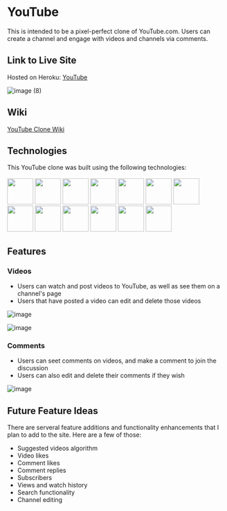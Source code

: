# YouTube

This is intended to be a pixel-perfect clone of YouTube.com. Users can create a channel and engage with videos and channels via comments.

## Link to Live Site

Hosted on Heroku: [YouTube](https://youtube-clone-nick-esqueda.herokuapp.com/)

![image (8)](https://user-images.githubusercontent.com/93935486/167233943-a21ac875-04e4-4e65-a5c1-6b179ec7d6e9.png)

## Wiki
[YouTube Clone Wiki](https://github.com/nick-esqueda/YouTube/wiki)

## Technologies

This YouTube clone was built using the following technologies:
<br>
<br>
<img src="https://cdn.jsdelivr.net/gh/devicons/devicon/icons/python/python-original-wordmark.svg" style="width:60px;" />
<img src="https://cdn.jsdelivr.net/gh/devicons/devicon/icons/react/react-original-wordmark.svg" style="width:60px;" />
<img src="https://cdn.jsdelivr.net/gh/devicons/devicon/icons/redux/redux-original.svg" style="width:60px;" />
<img src="https://cdn.jsdelivr.net/gh/devicons/devicon/icons/flask/flask-original.svg" style="width:60px;" />
<img src="https://cdn.jsdelivr.net/gh/devicons/devicon/icons/postgresql/postgresql-original-wordmark.svg" style="width:60px;" />
<img src="https://cdn.jsdelivr.net/gh/devicons/devicon/icons/sqlalchemy/sqlalchemy-original.svg" style="width:60px;" />
<img src="https://cdn.jsdelivr.net/gh/devicons/devicon/icons/amazonwebservices/amazonwebservices-original-wordmark.svg" style="width:60px;" />
<img src="https://cdn.jsdelivr.net/gh/devicons/devicon/icons/html5/html5-plain-wordmark.svg" style="width:60px;" />
<img src="https://cdn.jsdelivr.net/gh/devicons/devicon/icons/css3/css3-plain-wordmark.svg" style="width:60px;" />
<img src="https://cdn.jsdelivr.net/gh/devicons/devicon/icons/git/git-original.svg" style="width:60px;" />
<img src="https://cdn.jsdelivr.net/gh/devicons/devicon/icons/vscode/vscode-original-wordmark.svg" style="width:60px;" />
<img src="https://cdn.jsdelivr.net/gh/devicons/devicon/icons/heroku/heroku-plain-wordmark.svg" style="width:60px;" />
<img src="https://cdn.jsdelivr.net/gh/devicons/devicon/icons/docker/docker-plain-wordmark.svg" style="width:60px;" />

## Features

### Videos
* Users can watch and post videos to YouTube, as well as see them on a channel's page
* Users that have posted a video can edit and delete those videos

![image](https://user-images.githubusercontent.com/93935486/167234129-a7dea80b-5c75-42fe-9546-68f080937782.png)

![image](https://user-images.githubusercontent.com/93935486/167234182-fb95ce18-a14b-4e4b-aa3b-dd7d60e810ca.png)


### Comments
* Users can seet comments on videos, and make a comment to join the discussion
* Users can also edit and delete their comments if they wish

![image](https://user-images.githubusercontent.com/93935486/167234138-c68a3a0f-8a00-4d58-a2b5-59b59497e5e2.png)


## Future Feature Ideas
There are serveral feature additions and functionality enhancements that I plan to add to the site. Here are a few of those:
* Suggested videos algorithm
* Video likes
* Comment likes
* Comment replies
* Subscribers
* Views and watch history
* Search functionality
* Channel editing
